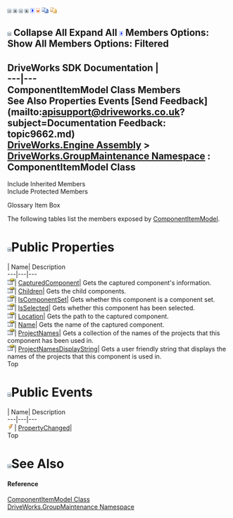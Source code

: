 ![](dotnetimages/collapse.gif) ![](dotnetimages/expand.gif) ![](dotnetimages/collapse.gif) ![](dotnetimages/expand.gif) ![](dotnetimages/drpdown.gif) ![](dotnetimages/drpdown_orange.gif) ![](dotnetimages/copycode.gif) ![](dotnetimages/copycodeHighlight.gif)

![](dotnetimages/collapse.gif) Collapse All Expand All ![](dotnetimages/drpdown.gif) Members Options: Show All  Members Options: Filtered   
---  
DriveWorks SDK Documentation  |   
---|---  
ComponentItemModel Class Members   
See Also Properties Events [Send Feedback](mailto:apisupport@driveworks.co.uk?subject=Documentation Feedback: topic9662.md)  
[DriveWorks.Engine Assembly](topic2156.md) > [DriveWorks.GroupMaintenance Namespace](topic9628.md) : ComponentItemModel Class  
---  
  
Include Inherited Members    
Include Protected Members  


Glossary Item Box

The following tables list the members exposed by [ComponentItemModel](topic9662.md).

# ![](dotnetimages/collapse.gif)Public Properties

| Name| Description  
---|---|---  
![Public Property](dotnetimages/publicProperty.gif)| [CapturedComponent](topic9668.md)| Gets the captured component's information.   
![Public Property](dotnetimages/publicProperty.gif)| [Children](topic9669.md)| Gets the child components.   
![Public Property](dotnetimages/publicProperty.gif)| [IsComponentSet](topic9670.md)| Gets whether this component is a component set.   
![Public Property](dotnetimages/publicProperty.gif)| [IsSelected](topic9671.md)| Gets whether this component has been selected.   
![Public Property](dotnetimages/publicProperty.gif)| [Location](topic9672.md)| Gets the path to the captured component.   
![Public Property](dotnetimages/publicProperty.gif)| [Name](topic9673.md)| Gets the name of the captured component.   
![Public Property](dotnetimages/publicProperty.gif)| [ProjectNames](topic9674.md)| Gets a collection of the names of the projects that this component has been used in.   
![Public Property](dotnetimages/publicProperty.gif)| [ProjectNamesDisplayString](topic9675.md)| Gets a user friendly string that displays the names of the projects that this component is used in.   
Top

# ![](dotnetimages/collapse.gif)Public Events

| Name| Description  
---|---|---  
![Public Event](dotnetimages/publicEvent.gif)| [PropertyChanged](topic9676.md)|   
Top

# ![](dotnetimages/collapse.gif)See Also

#### Reference

[ComponentItemModel Class](topic9662.md)   
[DriveWorks.GroupMaintenance Namespace](topic9628.md)


